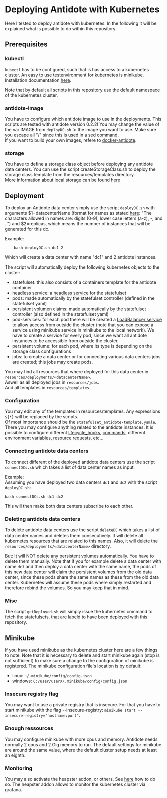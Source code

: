 # Deploying Antidote with Kubernetes

Here I tested to deploy antidote with kubernetes.
In the following it will be explained what is possible to do within this repository.

## Prerequisites

### kubectl
`kubectl` has to be configured, such that is has access to a kubernetes cluster.
An easy to use testenvironment for kubernetes is minikube. Installation documentation [here](https://kubernetes.io/docs/tasks/tools/install-minikube/).

Note that by default all scripts in this repository use the default namespace of the kubernetes cluster.

### antidote-image
You have to configure which antidote image to use in the deployments. This scripts are tested with antidote version 0.2.2!
You may change the value of the var IMAGE from `deployDC.sh` to the image you want to use. Make sure you escape all "/" since this is used in a sed command.  
If you want to build your own images, refere to [docker-antidote](https://github.com/AntidoteDB/docker-antidote).

### storage
You have to define a storage class object before deploying any antidote data centers. You can use the script createStorageClass.sh to deploy the storage class template from the resources/templates directory.  
More information about local storage can be found [here](https://kubernetes.io/blog/2019/04/04/kubernetes-1.14-local-persistent-volumes-ga/)

## Deployment

To deploy an Antidote data center simply use the script `deployDC.sh` with arguments $1=datacenterName
(format for names as stated [here](https://kubernetes.io/docs/concepts/overview/working-with-objects/names/#names): "The characters allowed in names are: digits (0-9), lower case letters (a-z), -, and ..")
and $2=replicas, which means the number of instances that will be generated for this dc.

Example:
```
	bash deployDC.sh dc1 2
```
Which will create a data center with name "dc1" and 2 antidote instances.

The script will automatically deploy the following kubernetes objects to the cluster:
- statefulset: this also consists of a containers template for the antidote container
- headless service: a [headless service](https://kubernetes.io/docs/concepts/services-networking/service/#headless-services) for the statefulset
- pods: made automatically by the statefulset controller (defined in the statefulset yaml)
- persistent volumen claims: made automatically by the statefulset controller (also defined in the statefulset yaml)
- pod-services: for each pod there will be created a [LoadBalancer service](https://kubernetes.io/de/docs/tutorials/kubernetes-basics/expose/expose-intro/) to allow access from outside the cluster (note that you can expose a service using minikube service <service-name> in minikube to the local network). We have to create a service for every pod, since we want all antidote instances to be accessible from outside the cluster.
- persistent volume: for each pod, where its type is depending on the storage class configurations
- jobs: to create a data center or for connecting various data centers jobs are created; this jobs may create pods.

You may find all resources that where deployed for this data center in `resources/deployments/<datacenterName>`.  
Aswell as all deployed jobs in `resources/jobs`.  
And all templates in `resources/templates`.

### Configuration
You may edit any of the templates in resources/templates.
Any expressions `${*}` will be replaced by the scripts.  
Of most importance should be the `statefulset_antidote-template.yamle`. There you may configure anything related to the antidote instances.
It is possible to configure different [lifecycle_hooks](https://kubernetes.io/docs/concepts/containers/container-lifecycle-hooks/), [commands](https://kubernetes.io/docs/tasks/inject-data-application/define-command-argument-container/), different environment variables, resource requests, etc...

### Connecting antidote data centers
To connect different of the deployed antidote data centers use the script `connectDCs.sh` which takes a list of data center names as input.

Example:  
Assuming you have deployed two data centers `dc1` and `dc2` with the script `deployDC.sh`:
```
bash connectDCs.sh dc1 dc2
```
This will then make both data centers subscribe to each other.

### Deleting antidote data centers
To delete antidote data centers use the script `deleteDC` which takes a list of data center names and deletes them consecutively.
It will delete all kubernetes resources that are related to this names. Also, it will delete the `resources/deployments/<datacenterName>` directory.

But: It will NOT delete any persistent volumes automatically. You have to delete them manually.
Note that if you for example delete a data center with name `dc1` and then deploy a data center with the same name, the pods of this new data center will claim the persistent volumes from the old data center, since these pods share the same names as these from the old data center.
Kubernetes will assume these pods where simply restarted and therefore rebind the volumes. So you may keep that in mind.

### Misc
The script `getDeployed.sh` will simply issue the kubernetes command to fetch the statefulsets, that are labeld to have been deployed with this repository.


## Minikube

If you have used minikube as the kubernetes cluster here are a few things to note.
Note that it is necessary to delete and start minikube again (stop is not sufficient) to make sure a change to the configuration of minikube is registered.
The minikube configuration file's location is by default:
- linux: `~/.minikube/config/config.json`
- windows: `C:/user/userX/.minikube/config/config.json`

### Insecure registry flag
You may want to use a private registry that is insecure. 
For that you have to start minikube with the flag --insecure-registry: `minikube start --insecure-registry="hostname:port"`.

### Enough ressources
You may configure minikube with more cpus and memory.
Antidote needs normally 2 cpus and 2 Gig memory to run.
The default settings for minikube are around the same value, where the default cluster setup needs at least an eighth.

### Monitoring
You may also activate the heapster addon, or others. See [here](https://kubernetes.io/de/docs/tutorials/hello-minikube/#addons-aktivieren) how to do so.
The heapster addon allows to monitor the kubernetes cluster via grafana.